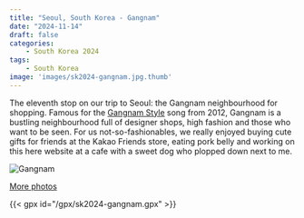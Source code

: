 ```yaml
---
title: "Seoul, South Korea - Gangnam"
date: "2024-11-14"
draft: false
categories: 
    - South Korea 2024
tags:
    - South Korea
image: 'images/sk2024-gangnam.jpg.thumb'
---
```


The eleventh stop on our trip to Seoul: the Gangnam neighbourhood for shopping. Famous for the [Gangnam Style](https://en.wikipedia.org/wiki/Gangnam_Style) song from 2012, Gangnam is a bustling neighbourhood full of designer shops, high fashion and those who want to be seen. For us not-so-fashionables, we really enjoyed buying cute gifts for friends at the Kakao Friends store, eating pork belly and working on this here website at a cafe with a sweet dog who plopped down next to me.


![Gangnam](/images/sk2024-gangnam.jpg)

[More photos](https://photos.app.goo.gl/zgjrohVifSLcv6an9)

{{< gpx id="/gpx/sk2024-gangnam.gpx" >}}
